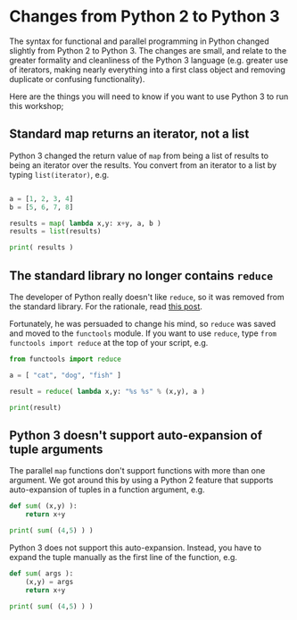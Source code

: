 # Changes from Python 2 to Python 3

The syntax for functional and parallel programming in Python changed
slightly from Python 2 to Python 3. The changes are small, and relate
to the greater formality and cleanliness of the Python 3 language (e.g. greater use
of iterators, making nearly everything into a first class object 
and removing duplicate or confusing functionality).

Here are the things you will need to know if you want to 
use Python 3 to run this workshop;

## Standard map returns an iterator, not a list

Python 3 changed the return value of `map` from being a list of results to
being an iterator over the results. You convert from an iterator to
a list by typing `list(iterator)`, e.g.

```python

a = [1, 2, 3, 4]
b = [5, 6, 7, 8]

results = map( lambda x,y: x+y, a, b )
results = list(results)

print( results )
```

## The standard library no longer contains `reduce`

The developer of Python really doesn't like `reduce`, so it was
removed from the standard library. For the rationale, read
[this post](http://www.artima.com/weblogs/viewpost.jsp?thread=98196).

Fortunately, he was persuaded to change his mind, so `reduce`
was saved and moved to the `functools` module. If you want to use
`reduce`, type `from functools import reduce` at the top of your script, e.g.

```python
from functools import reduce

a = [ "cat", "dog", "fish" ]

result = reduce( lambda x,y: "%s %s" % (x,y), a )

print(result)
```

## Python 3 doesn't support auto-expansion of tuple arguments

The parallel `map` functions don't support functions with more
than one argument. We got around this by using a Python 2 feature
that supports auto-expansion of tuples in a function argument, e.g.

```python
def sum( (x,y) ):
    return x+y

print( sum( (4,5) ) )
```

Python 3 does not support this auto-expansion. Instead, you have
to expand the tuple manually as the first line of the function, e.g.

```python
def sum( args ):
    (x,y) = args
    return x+y

print( sum( (4,5) ) )
```

